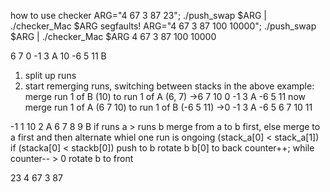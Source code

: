 how to use checker
ARG="4 67 3 87 23"; ./push_swap $ARG | ./checker_Mac $ARG
segfaults!
ARG="4 67 3 87 100 10000"; ./push_swap $ARG | ./checker_Mac $ARG
4 67 3 87 100 10000

6 7 0 -1 3 A
10 -6 5 11 B
1. split up runs
2. start remerging runs, switching between stacks
	in the above example: merge run 1 of B (10) to run 1 of A (6, 7) 
	->6 7 10 0 -1 3 A
	  -6 5 11
	now merge run 1 of A (6 7 10) to run 1 of B (-6 5 11)
	->0 -1 3 A
	  -6 5 6 7 10 11

-1 1 10 2 A
6 7 8 9 B
if runs a > runs b merge from a to b first, else merge to a first and then alternate
whiel one run is ongoing (stack_a[0] < stack_a[1])
	if (stacka[0] < stackb[0])
		push to b
	rotate b b[0] to back
	counter++;
while counter-- > 0
	rotate b to front

23 4 67
3 87